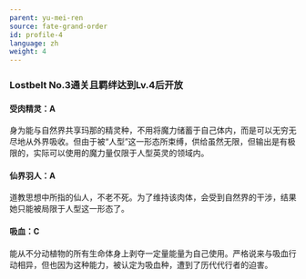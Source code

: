 ```yaml
---
parent: yu-mei-ren
source: fate-grand-order
id: profile-4
language: zh
weight: 4
---
```


### Lostbelt No.3通关且羁绊达到Lv.4后开放

#### 受肉精灵：A

身为能与自然界共享玛那的精灵种，不用将魔力储蓄于自己体内，而是可以无穷无尽地从外界吸收。但由于被“人型”这一形态所束缚，供给虽然无限，但输出是有极限的，实际可以使用的魔力量仅限于人型英灵的领域内。

#### 仙界羽人：A

道教思想中所指的仙人，不老不死。为了维持该肉体，会受到自然界的干涉，结果她只能被局限于人型这一形态了。

#### 吸血：C

能从不分动植物的所有生命体身上剥夺一定量能量为自己使用。严格说来与吸血行动相异，但也因为这种能力，被认定为吸血种，遭到了历代代行者的迫害。
